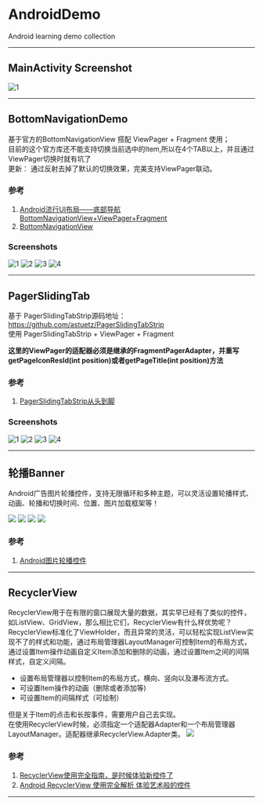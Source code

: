 # AndroidDemo
Android learning demo collection

---

## MainActivity Screenshot
![1](/screenshots/Screenshot_main.png)

---

## BottomNavigationDemo
基于官方的BottomNavigationView 搭配 ViewPager + Fragment 使用；  
目前的这个官方库还不能支持切换当前选中的Item,所以在4个TAB以上，并且通过ViewPager切换时就有坑了  
更新： 通过反射去掉了默认的切换效果，完美支持ViewPager联动。  

### 参考
1. [Android流行UI布局——底部导航BottomNavigationView+ViewPager+Fragment](https://www.jianshu.com/p/0ba25cc65889)  
2. [BottomNavigationView](https://github.com/brucevanfdm/BottomNavigationView)  

### Screenshots
![1](/screenshots/BottomNavigationView/Screenshot_1539261621.png)
![2](/screenshots/BottomNavigationView/Screenshot_1539261625.png)
![3](/screenshots/BottomNavigationView/Screenshot_1539261627.png)
![4](/screenshots/BottomNavigationView/Screenshot_1539261629.png)

---

## PagerSlidingTab
基于 PagerSlidingTabStrip源码地址：https://github.com/astuetz/PagerSlidingTabStrip  
使用 PagerSlidingTabStrip + ViewPager + Fragment  

**这里的ViewPager的适配器必须是继承的FragmentPagerAdapter，并重写getPageIconResId(int position)或者getPageTitle(int position)方法**

### 参考
1. [PagerSlidingTabStrip从头到脚](https://www.jianshu.com/p/dfc83ea3d476)

### Screenshots
![1](/screenshots/PagerSlidingTab/Screenshot_1541379667.png)
![2](/screenshots/PagerSlidingTab/Screenshot_1541379669.png)
![3](/screenshots/PagerSlidingTab/Screenshot_1541379671.png)
![4](/screenshots/PagerSlidingTab/Screenshot_1541379673.png)

---

## 轮播Banner  

Android广告图片轮播控件，支持无限循环和多种主题，可以灵活设置轮播样式、动画、轮播和切换时间、位置、图片加载框架等！ 

![](/screenshots/Banner/Screenshot_1541401597.png)
![](/screenshots/Banner/Screenshot_1541401598.png)
![](/screenshots/Banner/Screenshot_1541401599.png)
![](/screenshots/Banner/Screenshot_1541401608.png)

### 参考  
1. [Android图片轮播控件](https://github.com/youth5201314/banner)  

---

## RecyclerView  

RecyclerView用于在有限的窗口展现大量的数据，其实早已经有了类似的控件，如ListView、GridView，那么相比它们，RecyclerView有什么样优势呢？
RecyclerView标准化了ViewHolder，而且异常的灵活，可以轻松实现ListView实现不了的样式和功能，通过布局管理器LayoutManager可控制Item的布局方式，通过设置Item操作动画自定义Item添加和删除的动画，通过设置Item之间的间隔样式，自定义间隔。

- 设置布局管理器以控制Item的布局方式，横向、竖向以及瀑布流方式。  
- 可设置Item操作的动画（删除或者添加等)  
- 可设置Item的间隔样式（可绘制）  

但是关于Item的点击和长按事件，需要用户自己去实现。  
在使用RecyclerView时候，必须指定一个适配器Adapter和一个布局管理器LayoutManager。适配器继承RecyclerView.Adapter类。
![](/screenshots/RecyclerView_1.png)

### 参考 
1. [RecyclerView使用完全指南，是时候体验新控件了](https://www.jianshu.com/p/4fc6164e4709)
2. [Android RecyclerView 使用完全解析 体验艺术般的控件](https://blog.csdn.net/lmj623565791/article/details/45059587)


---
